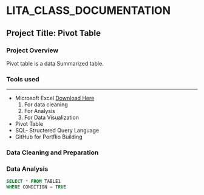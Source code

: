 # LITA_CLASS_DOCUMENTATION

## Project Title: Pivot Table

### Project Overview
Pivot table is a data Summarized table.

### Tools used
---
- Microsoft Excel [Download Here](https://www.microsoft.com)
  1. For data cleaning
  2. For Analysis
  3. For Data Visualization
- Pivot Table
- SQL- Structered Query Language
- GitHub for Portflio Building


### Data Cleaning and Preparation

### Data Analysis

``` SQL
SELECT * FROM TABLE1
WHERE CONDITION = TRUE
```
